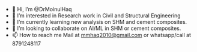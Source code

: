 - 👋 Hi, I’m @DrMoinulHaq
- 👀 I’m interested in Research work in Civil and Structural Engineering
- 🌱 I’m currently learning new analysis on SHM and cement composites.
- 💞️ I’m looking to collaborate on AI/ML in SHM or cement composites.
- 📫 How to reach me Mail at mmhaq2010@gmail.com or whatsapp/call at 8791248117

<!---
DrMoinulHaq/DrMoinulHaq is a ✨ special ✨ repository because its `README.md` (this file) appears on your GitHub profile.
You can click the Preview link to take a look at your changes.
--->
